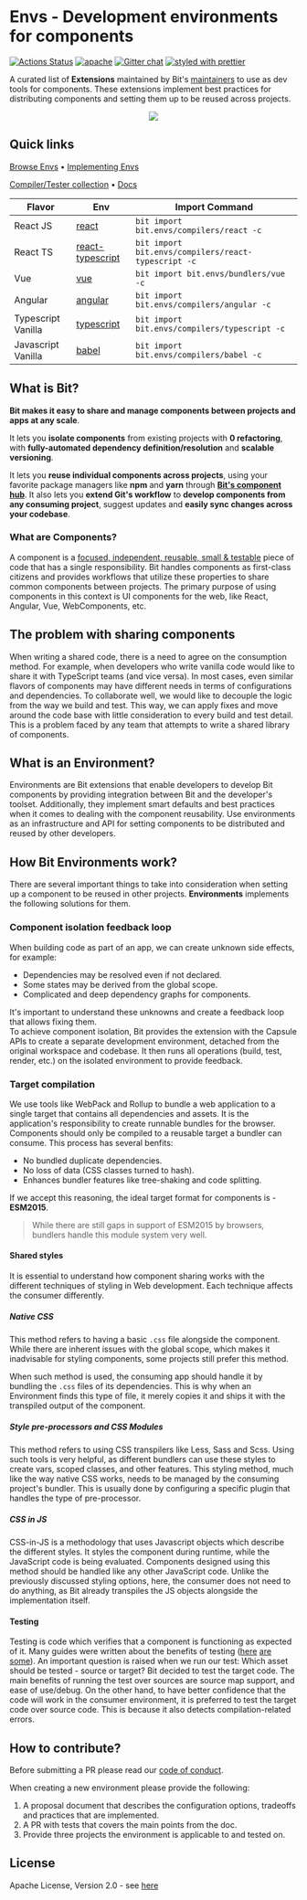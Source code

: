 # Envs - Development environments for components

[![Actions Status](https://github.com/teambit/envs/workflows/CI/badge.svg)](https://github.com/teambit/envs/actions)
<a href="https://opensource.org/licenses/Apache-2.0"><img alt="apache" src="https://img.shields.io/badge/License-Apache%202.0-blue.svg"></a>
[![Gitter chat](https://badgen.now.sh/badge/chat/on%20gitter/cyan)](https://gitter.im/bit-src/Bit)
[![styled with prettier](https://img.shields.io/badge/styled_with-prettier-ff69b4.svg)](https://github.com/prettier/prettier)

A curated list of **Extensions** maintained by Bit's [maintainers](https://github.com/orgs/teambit/people) to use as dev tools for components. These extensions implement best practices for distributing components and setting them up to be reused across projects.

<p align="center">
  <a href="https://bit.dev/bit/envs"><img src="https://storage.googleapis.com/bit-docs/Screen%20Shot%202019-06-06%20at%201.26.32%20PM.png"></a>
</p>

## Quick links

[Browse Envs](https://bit.dev/bit/envs) • [Implementing Envs](https://docs.bit.dev/docs/building-components.html)

[Compiler/Tester collection](https://bit.dev/bit/envs) • [Docs](https://docs.bit.dev/docs/building-components.html)

| Flavor             | Env                                                                     | Import Command                                      |
| ------------------ | ----------------------------------------------------------------------- | --------------------------------------------------- |
| React JS           | [react](https://bit.dev/bit/envs/compilers/react)                       | `bit import bit.envs/compilers/react -c`            |
| React TS           | [react-typescript](https://bit.dev/bit/envs/compilers/react-typescript) | `bit import bit.envs/compilers/react-typescript -c` |
| Vue                | [vue](https://bit.dev/bit/envs/bundlers/vue)                            | `bit import bit.envs/bundlers/vue -c`               |
| Angular            | [angular](https://bit.dev/bit/envs/compilers/angular)                   | `bit import bit.envs/compilers/angular -c`          |
| Typescript Vanilla | [typescript](https://bit.dev/bit/envs/compilers/typescript)             | `bit import bit.envs/compilers/typescript -c`       |
| Javascript Vanilla | [babel](https://bit.dev/bit/envs/compilers/typescript)                  | `bit import bit.envs/compilers/babel -c`            |

## What is Bit?

**Bit makes it easy to share and manage components between projects and apps at any scale**.

It lets you **isolate components** from existing projects with **0 refactoring**, with **fully-automated dependency definition/resolution** and **scalable versioning**.

It lets you **reuse individual components across projects**, using your favorite package managers like **npm** and **yarn** through **[Bit's component hub](https://bit.dev)**. It also lets you **extend Git's workflow** to **develop components from any consuming project**, suggest updates and **easily sync changes across your codebase**.

### What are Components?

A component is a [focused, independent, reusable, small & testable](https://addyosmani.com/first/) piece of code that has a single responsibility. Bit handles components as first-class citizens and provides workflows that utilize these properties to share common components between projects. The primary purpose of using components in this context is UI components for the web, like React, Angular, Vue, WebComponents, etc.

## The problem with sharing components

When writing a shared code, there is a need to agree on the consumption method. For example, when developers who write vanilla code would like to share it with TypeScript teams (and vice versa). In most cases, even similar flavors of components may have different needs in terms of configurations and dependencies. To collaborate well, we would like to decouple the logic from the way we build and test. This way, we can apply fixes and move around the code base with little consideration to every build and test detail. This is a problem faced by any team that attempts to write a shared library of components.

## What is an Environment?

Environments are Bit extensions that enable developers to develop Bit components by providing integration between Bit and the developer's toolset. Additionally, they implement smart defaults and best practices when it comes to dealing with the component reusability. Use environments as an infrastructure and API for setting components to be distributed and reused by other developers.

## How Bit Environments work?

There are several important things to take into consideration when setting up a component to be reused in other projects. **Environments** implements the following solutions for them.

### Component isolation feedback loop

When building code as part of an app, we can create unknown side effects, for example:

- Dependencies may be resolved even if not declared.
- Some states may be derived from the global scope.
- Complicated and deep dependency graphs for components.

It's important to understand these unknowns and create a feedback loop that allows fixing them.  
To achieve component isolation, Bit provides the extension with the Capsule APIs to create a separate development environment, detached from the original workspace and codebase. It then runs all operations (build, test, render, etc.) on the isolated environment to provide feedback.

### Target compilation

We use tools like WebPack and Rollup to bundle a web application to a single target that contains all dependencies and assets. It is the application's responsibility to create runnable bundles for the browser. Components should only be compiled to a reusable target a bundler can consume. This process has several benfits:

- No bundled duplicate dependencies.
- No loss of data (CSS classes turned to hash).
- Enhances bundler features like tree-shaking and code splitting.

If we accept this reasoning, the ideal target format for components is - **ESM2015**.

> While there are still gaps in support of ESM2015 by browsers, bundlers handle this module system very well.

#### Shared styles

It is essential to understand how component sharing works with the different techniques of styling in Web development. Each technique affects the consumer differently.

##### Native CSS

This method refers to having a basic `.css` file alongside the component. While there are inherent issues with the global scope, which makes it inadvisable for styling components, some projects still prefer this method.

When such method is used, the consuming app should handle it by bundling the `.css` files of its dependencies. This is why when an Environment finds this type of file, it merely copies it and ships it with the transpiled output of the component.

##### Style pre-processors and CSS Modules

This method refers to using CSS transpilers like Less, Sass and Scss. Using such tools is very helpful, as different bundlers can use these styles to create vars, scoped classes, and other features. This styling method, much like the way native CSS works, needs to be managed by the consuming project's bundler. This is usually done by configuring a specific plugin that handles the type of pre-processor.

##### CSS in JS

CSS-in-JS is a methodology that uses Javascript objects which describe the different styles. It styles the component during runtime, while the JavaScript code is being evaluated. Components designed using this method should be handled like any other JavaScript code. Unlike the previously discussed styling options, here, the consumer does not need to do anything, as Bit already transpiles the JS objects alongside the implementation itself.

#### Testing

Testing is code which verifies that a component is functioning as expected of it. Many guides were written about the benefits of testing ([here](https://martinfowler.com/articles/microservice-testing/) [are](https://medium.com/javascript-scene/tdd-changed-my-life-5af0ce099f80) [some](https://www.youtube.com/watch?v=AoIfc5NwRks)). An important question is raised when we run our test: Which asset should be tested - source or target? Bit decided to test the target code. The main benefits of running the test over sources are source map support, and ease of use/debug. On the other hand, to have better confidence that the code will work in the consumer environment, it is preferred to test the target code over source code. This is because it also detects compilation-related errors.

## How to contribute?

Before submitting a PR please read our [code of conduct](https://github.com/teambit/bit/blob/master/CODE_OF_CONDUCT.md).

When creating a new environment please provide the following:

1. A proposal document that describes the configuration options, tradeoffs and practices that are implemented.
2. A PR with tests that covers the main points from the doc.
3. Provide three projects the environment is applicable to and tested on.

## License

Apache License, Version 2.0 - see [here](https://github.com/teambit/envs/blob/master/LICENSE)
